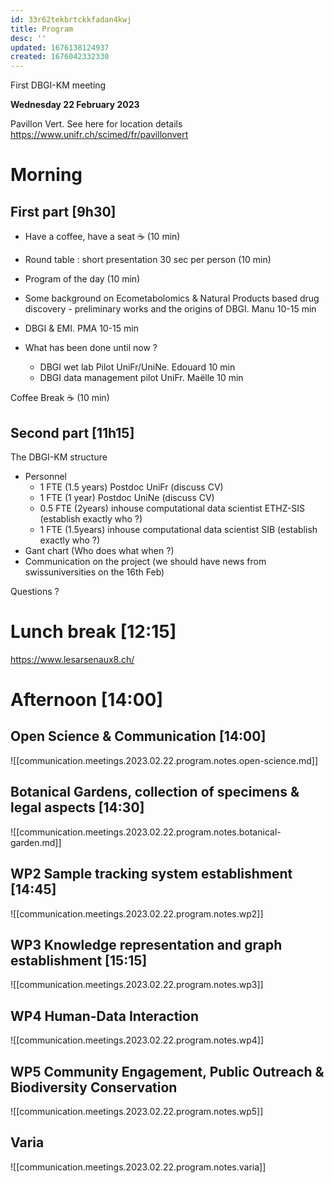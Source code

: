 ```yaml
---
id: 33r62tekbrtckkfadan4kwj
title: Program
desc: ''
updated: 1676138124937
created: 1676042332330
---
```


First DBGI-KM meeting 

**Wednesday 22 February 2023**

Pavillon Vert. See here for location details https://www.unifr.ch/scimed/fr/pavillonvert

# Morning 

## First part [9h30]

- Have a coffee, have a seat ☕ (10 min)

- Round table : short presentation 30 sec per person (10 min)

- Program of the day (10 min)

- Some background on Ecometabolomics & Natural Products based drug discovery - preliminary works and the origins of DBGI. Manu 10-15 min

- DBGI & EMI. PMA 10-15 min

- What has been done until now ?
  - DBGI wet lab Pilot UniFr/UniNe. Edouard 10 min
  - DBGI data management pilot UniFr. Maëlle 10 min


Coffee Break ☕ (10 min) 

## Second part [11h15] 

The DBGI-KM structure

  - Personnel
    - 1 FTE (1.5 years) Postdoc UniFr (discuss CV)
    - 1 FTE (1 year) Postdoc UniNe (discuss CV)
    - 0.5 FTE (2years) inhouse computational data scientist ETHZ-SIS (establish exactly who ?)
    - 1 FTE (1.5years) inhouse computational data scientist SIB (establish exactly who ?)
  - Gant chart (Who does what when ?)
  - Communication on the project (we should have news from swissuniversities on the 16th Feb)

Questions ? 

# Lunch break [12:15]

https://www.lesarsenaux8.ch/

# Afternoon [14:00]

## Open Science & Communication [14:00]

![[communication.meetings.2023.02.22.program.notes.open-science.md]]

## Botanical Gardens, collection of specimens & legal aspects [14:30]

![[communication.meetings.2023.02.22.program.notes.botanical-garden.md]]

## WP2 Sample tracking system establishment [14:45]

![[communication.meetings.2023.02.22.program.notes.wp2]]

## WP3 Knowledge representation and graph establishment [15:15]

![[communication.meetings.2023.02.22.program.notes.wp3]]

## WP4 Human-Data Interaction

![[communication.meetings.2023.02.22.program.notes.wp4]]

## WP5 Community Engagement, Public Outreach & Biodiversity Conservation

![[communication.meetings.2023.02.22.program.notes.wp5]]

## Varia

![[communication.meetings.2023.02.22.program.notes.varia]]
